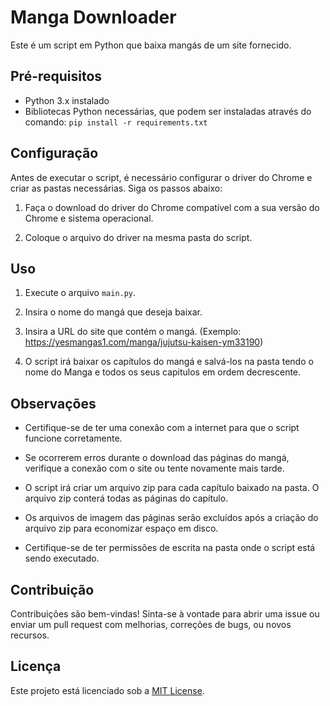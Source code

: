 # Manga Downloader

Este é um script em Python que baixa mangás de um site fornecido.

## Pré-requisitos

- Python 3.x instalado
- Bibliotecas Python necessárias, que podem ser instaladas através do comando: `pip install -r requirements.txt`

## Configuração

Antes de executar o script, é necessário configurar o driver do Chrome e criar as pastas necessárias. Siga os passos abaixo:

1. Faça o download do driver do Chrome compatível com a sua versão do Chrome e sistema operacional.

2. Coloque o arquivo do driver na mesma pasta do script.

## Uso

1. Execute o arquivo `main.py`.

2. Insira o nome do mangá que deseja baixar.

3. Insira a URL do site que contém o mangá. (Exemplo: https://yesmangas1.com/manga/jujutsu-kaisen-ym33190)

4. O script irá baixar os capítulos do mangá e salvá-los na pasta tendo o nome do Manga e todos os seus capitulos em ordem decrescente.

## Observações

- Certifique-se de ter uma conexão com a internet para que o script funcione corretamente.

- Se ocorrerem erros durante o download das páginas do mangá, verifique a conexão com o site ou tente novamente mais tarde.

- O script irá criar um arquivo zip para cada capítulo baixado na pasta. O arquivo zip conterá todas as páginas do capítulo.

- Os arquivos de imagem das páginas serão excluídos após a criação do arquivo zip para economizar espaço em disco.

- Certifique-se de ter permissões de escrita na pasta onde o script está sendo executado.

## Contribuição

Contribuições são bem-vindas! Sinta-se à vontade para abrir uma issue ou enviar um pull request com melhorias, correções de bugs, ou novos recursos.

## Licença

Este projeto está licenciado sob a [MIT License](LICENSE).
